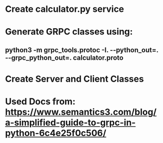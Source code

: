 # Create calculator.py service 
# Generate GRPC classes using:
##  python3 -m grpc_tools.protoc -I. --python_out=. --grpc_python_out=. calculator.proto

# Create Server and Client Classes


# Used Docs from: https://www.semantics3.com/blog/a-simplified-guide-to-grpc-in-python-6c4e25f0c506/
